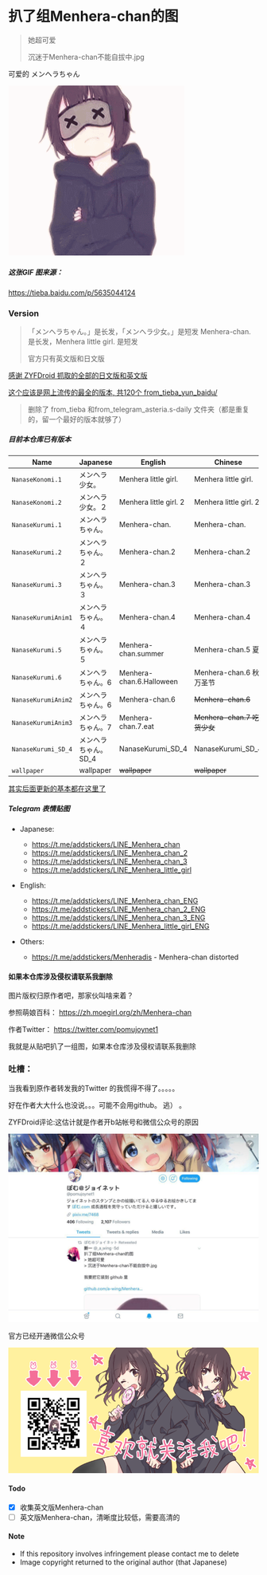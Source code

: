 扒了组Menhera-chan的图
=====

> 她超可爱
>
> 沉迷于Menhera-chan不能自拔中.jpg

可爱的 メンヘラちゃん


![Menhera-chan.gif](Menhera-chan.gif)

##### 这张GIF 图来源：
https://tieba.baidu.com/p/5635044124


### Version
> 「メンヘラちゃん。」是长发，「メンヘラ少女。」是短发
> Menhera-chan. 是长发，Menhera little girl. 是短发
>
> 官方只有英文版和日文版
>
[感谢 ZYFDroid 抓取的全部的日文版和英文版](from_ZYFDroid/)

[这个应该是网上流传的最全的版本, 共120个 from_tieba_yun_baidu/](from_tieba_yun_baidu/)

> 删除了 from_tieba 和from_telegram_asteria.s-daily 文件夹（都是重复的，留一个最好的版本就够了）

##### 目前本仓库已有版本
| Name                      | Japanese              | English                  | Chinese                      |
| ------------------------- | --------------------- | ------------------------ | ---------------------------- |
| `NanaseKonomi.1`          | メンヘラ少女。        |  Menhera little girl.    | Menhera little girl.         |
| `NanaseKonomi.2`          | メンヘラ少女。２      |  Menhera little girl. 2  | Menhera little girl. 2       |
| `NanaseKurumi.1`          | メンヘラちゃん。      |  Menhera-chan.           | Menhera-chan.                |
| `NanaseKurumi.2`          | メンヘラちゃん。２    |  Menhera-chan.2          | Menhera-chan.2               |
| `NanaseKurumi.3`          | メンヘラちゃん。３    |  Menhera-chan.3          | Menhera-chan.3               |
| `NanaseKurumiAnim1`       | メンヘラちゃん。４    |  Menhera-chan.4          | Menhera-chan.4               |
| `NanaseKurumi.5`          | メンヘラちゃん。５    |  Menhera-chan.summer     | Menhera-chan.5 夏            |
| `NanaseKurumi.6`          | メンヘラちゃん。6     |  Menhera-chan.6.Halloween| Menhera-chan.6 秋/万圣节     |
| `NanaseKurumiAnim2`       | メンヘラちゃん。6     |  Menhera-chan.6          | ~~Menhera-chan.6~~           |
| `NanaseKurumiAnim3`       | メンヘラちゃん。7     |  Menhera-chan.7.eat      | ~~Menhera-chan.7 吃货少女~~  |
| `NanaseKurumi_SD_4`       | メンヘラちゃん。SD_4  |  NanaseKurumi_SD_4       | NanaseKurumi_SD_4        |
| `wallpaper`               | wallpaper             |  ~~wallpaper~~           | ~~wallpaper~~                |


[其实后面更新的基本都在这里了](from_ZYFDroid/)


##### Telegram 表情贴图

- Japanese:
  - https://t.me/addstickers/LINE_Menhera_chan
  - https://t.me/addstickers/LINE_Menhera_chan_2
  - https://t.me/addstickers/LINE_Menhera_chan_3
  - https://t.me/addstickers/LINE_Menhera_little_girl

- English:
  - https://t.me/addstickers/LINE_Menhera_chan_ENG
  - https://t.me/addstickers/LINE_Menhera_chan_2_ENG
  - https://t.me/addstickers/LINE_Menhera_chan_3_ENG
  - https://t.me/addstickers/LINE_Menhera_little_girl_ENG

- Others:
  - https://t.me/addstickers/Menheradis -  Menhera-chan distorted

#### 如果本仓库涉及侵权请联系我删除

图片版权归原作者吧，那家伙叫啥来着？

参照萌娘百科：
https://zh.moegirl.org/zh/Menhera-chan

作者Twitter：
https://twitter.com/pomujoynet1

我就是从贴吧扒了一组图，如果本仓库涉及侵权请联系我删除

### 吐槽：
当我看到原作者转发我的Twitter 的我慌得不得了。。。。。

好在作者大大什么也没说。。。可能不会用github。 逃） 。

ZYFDroid评论:这估计就是作者开b站帐号和微信公众号的原因

![Author_twitter.jpg](Author_twitter.jpg)

官方已经开通微信公众号

![weixin.jpg](weixin.jpg)

#### Todo
- [x] 收集英文版Menhera-chan
- [ ] 英文版Menhera-chan，清晰度比较低，需要高清的

#### Note
- If this repository involves infringement please contact me to delete
- Image copyright returned to the original author (that Japanese)

